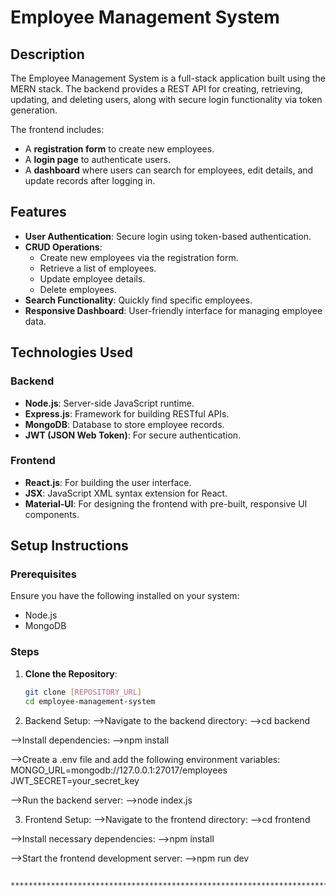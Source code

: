 # Employee Management System  

## Description  
The Employee Management System is a full-stack application built using the MERN stack. The backend provides a REST API for creating, retrieving, updating, and deleting users, along with secure login functionality via token generation.  

The frontend includes:  
- A **registration form** to create new employees.  
- A **login page** to authenticate users.  
- A **dashboard** where users can search for employees, edit details, and update records after logging in.  

## Features  
- **User Authentication**: Secure login using token-based authentication.  
- **CRUD Operations**:  
  - Create new employees via the registration form.  
  - Retrieve a list of employees.  
  - Update employee details.  
  - Delete employees.  
- **Search Functionality**: Quickly find specific employees.  
- **Responsive Dashboard**: User-friendly interface for managing employee data.  

## Technologies Used  
### Backend  
- **Node.js**: Server-side JavaScript runtime.  
- **Express.js**: Framework for building RESTful APIs.  
- **MongoDB**: Database to store employee records.  
- **JWT (JSON Web Token)**: For secure authentication.  

### Frontend  
- **React.js**: For building the user interface.  
- **JSX**: JavaScript XML syntax extension for React.  
- **Material-UI**: For designing the frontend with pre-built, responsive UI components.  

## Setup Instructions  
### Prerequisites  
Ensure you have the following installed on your system:  
- Node.js  
- MongoDB  

### Steps  
1. **Clone the Repository**:  
   ```bash
   git clone [REPOSITORY_URL]
   cd employee-management-system


2. Backend Setup:
 -->Navigate to the backend directory:
      -->cd backend

 -->Install dependencies:
      -->npm install

 -->Create a .env file and add the following environment variables:
       MONGO_URL=mongodb://127.0.0.1:27017/employees
       JWT_SECRET=your_secret_key

 -->Run the backend server:
       -->node index.js

3. Frontend Setup:
 -->Navigate to the frontend directory:
       -->cd frontend

 -->Install necessary dependencies:
       -->npm install

 -->Start the frontend development server:
       -->npm run dev

       ******************************************************************************************


